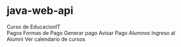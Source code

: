 # java-web-api
Curso de EducacionIT
<br>
Pagos
Formas de Pago
Generar pago
Avisar Pago
Alumnos
Ingreso al Alumni
Ver calendario de cursos

